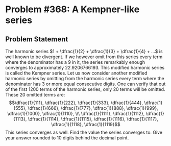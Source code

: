 # Problem #368: A Kempner-like series 

## Problem Statement 

The  harmonic series  $1 + \dfrac{1}{2} + \dfrac{1}{3} + \dfrac{1}{4} + ...$ is well known to be divergent.
If we however omit from this series every term where the denominator has a 9 in it, the series remarkably enough converges to approximately 22.9206766193.
This modified harmonic series is called the Kempner series.
Let us now consider another modified harmonic series by omitting from the harmonic series every term where the denominator has 3 or more equal consecutive digits.
One can verify that out of the first 1200 terms of the harmonic series, only 20 terms will be omitted.
These 20 omitted terms are:
$$\dfrac{1}{111}, \dfrac{1}{222}, \dfrac{1}{333}, \dfrac{1}{444}, \dfrac{1}{555}, \dfrac{1}{666}, \dfrac{1}{777}, \dfrac{1}{888}, \dfrac{1}{999}, \dfrac{1}{1000}, \dfrac{1}{1110}, \\\ \dfrac{1}{1111}, \dfrac{1}{1112}, \dfrac{1}{1113}, \dfrac{1}{1114}, \dfrac{1}{1115}, \dfrac{1}{1116}, \dfrac{1}{1117}, \dfrac{1}{1118}, \dfrac{1}{1119}$$
This series converges as well.
Find the value the series converges to.
Give your answer rounded to 10 digits behind the decimal point.
